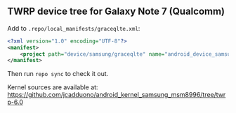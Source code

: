 ## TWRP device tree for Galaxy Note 7 (Qualcomm)

Add to `.repo/local_manifests/graceqlte.xml`:

```xml
<?xml version="1.0" encoding="UTF-8"?>
<manifest>
	<project path="device/samsung/graceqlte" name="android_device_samsung_graceqlte" remote="TeamWin" revision="android-6.0" />
</manifest>
```

Then run `repo sync` to check it out.

Kernel sources are available at: https://github.com/jcadduono/android_kernel_samsung_msm8996/tree/twrp-6.0

